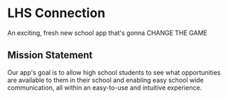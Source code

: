 # LHS Connection

An exciting, fresh new school app that's gonna CHANGE THE GAME

## Mission Statement

Our app's goal is to allow high school students to see what opportunities are available to them in their school and enabling easy school wide communication, all within an easy-to-use and intuitive experience.
